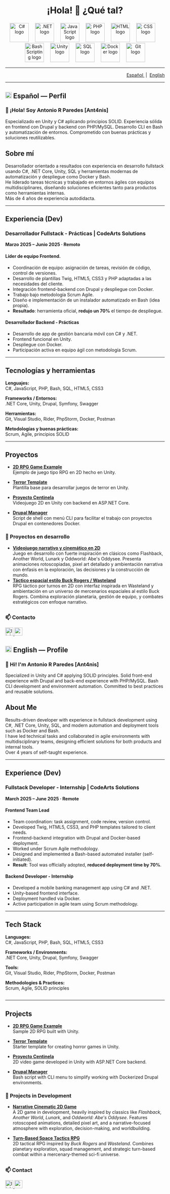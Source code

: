 <h1 align="center">¡Hola! 👋 ¿Qué tal?</h1>

###

<div align="center">
  <img src="https://skillicons.dev/icons?i=cs" height="60" alt="C# logo" />
  <img width="12" />
  <img src="https://skillicons.dev/icons?i=dotnet" height="60" alt=".NET logo" />
  <img width="12" />
  <img src="https://skillicons.dev/icons?i=js" height="60" alt="JavaScript logo" />
  <img width="12" />
  <img src="https://skillicons.dev/icons?i=php" height="60" alt="PHP logo" />
  <img width="12" />
  <img src="https://skillicons.dev/icons?i=html" height="60" alt="HTML logo" />
  <img width="12" />
  <img src="https://skillicons.dev/icons?i=css" height="60" alt="CSS logo" />
  <img width="12" />
  <img src="https://skillicons.dev/icons?i=bash" height="60" alt="Bash Scripting logo" />
  <img width="12" />
  <img src="https://skillicons.dev/icons?i=unity" height="60" alt="Unity logo" />
  <img width="12" />
  <img src="https://skillicons.dev/icons?i=mysql" height="60" alt="SQL logo" />
  <img width="12" />
  <img src="https://skillicons.dev/icons?i=docker" height="60" alt="Docker logo" />
  <img width="12" />
  <img src="https://skillicons.dev/icons?i=git" height="60" alt="Git logo" />
</div>

---

<div align="right">

<a href="#espanol">
  Español
</a>
&nbsp;|&nbsp;
<a href="#english">
  English
</a>

</div>

---

<h2 id="espanol"><img src="https://flagcdn.com/40x30/es.png" alt="Español" height="20" /> Español — Perfil</h2>

### 👋 ¡Hola! Soy Antonio R Paredes [Ant4nis]

Especializado en Unity y C# aplicando principios SOLID. Experiencia sólida en frontend con Drupal y backend con PHP/MySQL. Desarrollo CLI en Bash y automatización de entornos. Comprometido con buenas prácticas y soluciones reutilizables.

## Sobre mí

Desarrollador orientado a resultados con experiencia en desarrollo fullstack usando C#, .NET Core, Unity, SQL y herramientas modernas de automatización y despliegue como Docker y Bash.  
He liderado tareas técnicas y trabajado en entornos ágiles con equipos multidisciplinares, diseñando soluciones eficientes tanto para productos como herramientas internas.  
Más de 4 años de experiencia autodidacta.

---

## Experiencia (Dev)

### Desarrollador Fullstack - Prácticas | CodeArts Solutions  
**Marzo 2025 – Junio 2025 · Remoto**

#### Líder de equipo Frontend.
- Coordinación de equipo: asignación de tareas, revisión de código, control de versiones.
- Desarrollo de plantillas Twig, HTML5, CSS3 y PHP adaptadas a las necesidades del cliente.
- Integración frontend-backend con Drupal y despliegue con Docker.
- Trabajo bajo metodología Scrum Agile.
- Diseño e implementación de un instalador automatizado en Bash (idea propia).
- **Resultado**: herramienta oficial, **redujo un 70%** el tiempo de despliegue.

#### Desarrollador Backend - Prácticas

- Desarrollo de app de gestión bancaria móvil con C# y .NET.
- Frontend funcional en Unity.
- Despliegue con Docker.
- Participación activa en equipo ágil con metodología Scrum.

---

## Tecnologías y herramientas

**Lenguajes:**  
C#, JavaScript, PHP, Bash, SQL, HTML5, CSS3

**Frameworks / Entornos:**  
.NET Core, Unity, Drupal, Symfony, Swagger

**Herramientas:**  
Git, Visual Studio, Rider, PhpStorm, Docker, Postman

**Metodologías y buenas prácticas:**  
Scrum, Agile, principios SOLID

---

## Proyectos

- [**2D RPG Game Example**](https://github.com/Ant4nis/ForgottenLibrary)  
  Ejemplo de juego tipo RPG en 2D hecho en Unity.

- [**Terror Template**](https://github.com/Ant4nis/TerrorTemplate)  
  Plantilla base para desarrollar juegos de terror en Unity.

- [**Proyecto Centinela**](https://github.com/Ant4nis/Proyecto-Centinela)  
  Videojuego 2D en Unity con backend en ASP.NET Core.

- [**Drupal Manager**](https://github.com/Ant4nis/DrupalManager)  
  Script de shell con menú CLI para facilitar el trabajo con proyectos Drupal en contenedores Docker.

### 🚧 Proyectos en desarrollo

-  **[Videojuego narrativo y cinemático en 2D](#)**  
   Juego en desarrollo con fuerte inspiración en clásicos como Flashback, Another World, Lunark y Oddworld: Abe's Oddysee. Presenta animaciones rotoscopiadas, pixel art detallado y ambientación narrativa con énfasis en la exploración, las decisiones y la construcción de mundo.
-  **[Táctico espacial estilo Buck Rogers / Wasteland](#)**  
   RPG táctico por turnos en 2D con interfaz inspirada en Wasteland y ambientación en un universo de mercenarios espaciales al estilo Buck Rogers. Combina exploración planetaria, gestión de equipo, y combates estratégicos con enfoque narrativo.
    
<h2></h2>

### 📫 Contacto

<div align="left">
  <a href="https://www.linkedin.com/in/antonio-r-paredes-2b0794199" target="_blank">
    <img src="https://img.shields.io/static/v1?message=LinkedIn&logo=linkedin&label=&color=0077B5&logoColor=white&labelColor=&style=for-the-badge" height="25" alt="linkedin logo" />
  </a>
  <a href="mailto:antonio.jobs@proton.me" target="_blank">
    <img src="https://img.shields.io/static/v1?message=Gmail&logo=gmail&label=&color=D14836&logoColor=white&labelColor=&style=for-the-badge" height="25" alt="gmail logo" />
  </a>  
</div>

<h2></h2>

<h2 id="english"><img src="https://flagcdn.com/40x30/us.png" alt="English" height="20" /> English — Profile</h2>

### 👋 Hi! I'm Antonio R Paredes [Ant4nis]

Specialized in Unity and C# applying SOLID principles. Solid front-end experience with Drupal and back-end experience with PHP/MySQL. Bash CLI development and environment automation. Committed to best practices and reusable solutions.

<h2></h2>

## About Me

Results-driven developer with experience in fullstack development using C#, .NET Core, Unity, SQL, and modern automation and deployment tools such as Docker and Bash.  
I have led technical tasks and collaborated in agile environments with multidisciplinary teams, designing efficient solutions for both products and internal tools.  
Over 4 years of self-taught experience.

---

## Experience (Dev)

### Fullstack Developer - Internship | CodeArts Solutions  
**March 2025 – June 2025 · Remote**

#### Frontend Team Lead
- Team coordination: task assignment, code review, version control.
- Developed Twig, HTML5, CSS3, and PHP templates tailored to client needs.
- Frontend-backend integration with Drupal and Docker-based deployment.
- Worked under Scrum Agile methodology.
- Designed and implemented a Bash-based automated installer (self-initiated).
- **Result**: Tool was officially adopted, **reduced deployment time by 70%**.

#### Backend Developer - Internship

- Developed a mobile banking management app using C# and .NET.
- Unity-based frontend interface.
- Deployment handled via Docker.
- Active participation in agile team using Scrum methodology.

---

## Tech Stack

**Languages:**  
C#, JavaScript, PHP, Bash, SQL, HTML5, CSS3

**Frameworks / Environments:**  
.NET Core, Unity, Drupal, Symfony, Swagger

**Tools:**  
Git, Visual Studio, Rider, PhpStorm, Docker, Postman

**Methodologies & Practices:**  
Scrum, Agile, SOLID principles<h2></h2>

---

## Projects

- [**2D RPG Game Example**](https://github.com/Ant4nis/ForgottenLibrary)  
  Sample 2D RPG built with Unity.

- [**Terror Template**](https://github.com/Ant4nis/TerrorTemplate)  
  Starter template for creating horror games in Unity.

- [**Proyecto Centinela**](https://github.com/Ant4nis/Proyecto-Centinela)  
  2D video game developed in Unity with ASP.NET Core backend.

- [**Drupal Manager**](https://github.com/Ant4nis/DrupalManager)  
  Bash script with CLI menu to simplify working with Dockerized Drupal environments.

### 🚧 Projects in Development

-  [**Narrative Cinematic 2D Game**](#)  
   A 2D game in development, heavily inspired by classics like *Flashback*, *Another World*, *Lunark*, and *Oddworld: Abe's Oddysee*. Features rotoscoped animations, detailed pixel art, and a narrative-focused atmosphere with exploration, decision-making, and worldbuilding.

-  [**Turn-Based Space Tactics RPG**](#)  
   2D tactical RPG inspired by *Buck Rogers* and *Wasteland*. Combines planetary exploration, squad management, and strategic turn-based combat within a mercenary-themed sci-fi universe.

<h2></h2>

### 📫 Contact

<div align="left">
  <a href="https://www.linkedin.com/in/antonio-r-paredes-2b0794199" target="_blank">
    <img src="https://img.shields.io/static/v1?message=LinkedIn&logo=linkedin&label=&color=0077B5&logoColor=white&labelColor=&style=for-the-badge" height="25" alt="linkedin logo" />
  </a>
  <a href="mailto:antonio.jobs@proton.me" target="_blank">
    <img src="https://img.shields.io/static/v1?message=Gmail&logo=gmail&label=&color=D14836&logoColor=white&labelColor=&style=for-the-badge" height="25" alt="gmail logo" />
  </a>  
</div>
